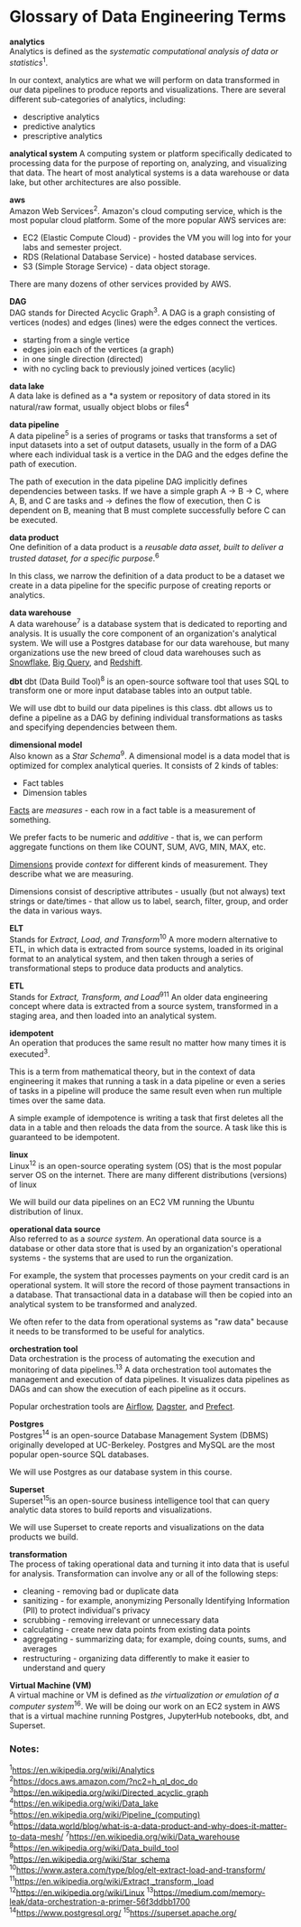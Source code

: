 # Glossary of Data Engineering Terms

**analytics**  
Analytics is defined as the *systematic computational analysis of data or statistics*<sup>1</sup>. 

In our context, analytics are what we will perform on data transformed in our data pipelines to produce 
reports and visualizations. There are several different sub-categories of analytics, including:
* descriptive analytics
* predictive analytics
* prescriptive analytics

**analytical system**
A computing system or platform specifically dedicated to processing data for the purpose of
reporting on, analyzing, and visualizing that data. The heart of most analytical systems is a 
data warehouse or data lake, but other architectures are also possible.

**aws**  
Amazon Web Services<sup>2</sup>. Amazon's cloud computing service, which is the most popular cloud platform. 
Some of the more popular AWS services are:
* EC2 (Elastic Compute Cloud) - provides the VM you will log into for your labs and semester project.
* RDS (Relational Database Service) - hosted database services.
* S3 (Simple Storage Service) - data object storage.

There are many dozens of other services provided by AWS.

**DAG**  
DAG stands for Directed Acyclic Graph<sup>3</sup>. A DAG is a graph consisting of vertices (nodes) and edges
(lines) were the edges connect the vertices.
- starting from a single vertice
- edges join each of the vertices (a graph)
- in one single direction (directed)
- with no cycling back to previously joined vertices (acylic)

**data lake**  
A data lake is defined as a *a system or repository of data stored in its natural/raw format, usually 
object blobs or files<sup>4</sup>

**data pipeline**  
A data pipeline<sup>5</sup> is a series of programs or tasks that transforms a set of input datasets into a set
of output datasets, usually in the form of a DAG where each individual task is a vertice in the DAG
and the edges define the path of execution. 

The path of execution in the data pipeline DAG implicitly defines dependencies between
tasks. If we have a simple graph A -> B -> C, where A, B, and C are tasks and -> defines the flow 
of execution, then C is dependent on B, meaning that B must complete successfully before C can be
executed.

**data product**  
One definition of a data product is a *reusable data asset, built to deliver a trusted dataset, for 
a specific purpose*.<sup>6</sup>

In this class, we narrow the definition of a data product to be a dataset we create in a data
pipeline for the specific purpose of creating reports or analytics.

**data warehouse**  
A data warehouse<sup>7</sup> is a database system that is dedicated to reporting and analysis. It is 
usually the core component of an organization's analytical system. We will use a Postgres database
for our data warehouse, but many organizations use the new breed of cloud data warehouses such as
[Snowflake](https://www.snowflake.com/en/), [Big Query](https://cloud.google.com/bigquery?utm_source=google&utm_medium=cpc&utm_campaign=na-US-all-en-dr-bkws-all-all-trial-e-dr-1605212&utm_content=text-ad-none-any-DEV_c-CRE_665665924750-ADGP_Hybrid%20%7C%20BKWS%20-%20MIX%20%7C%20Txt_BigQuery-KWID_43700077225652815-kwd-47616965283&utm_term=KW_bigquery-ST_bigquery&gclid=CjwKCAjwivemBhBhEiwAJxNWNw0CWdBW6ZItQsQwjJUDUNuDlc0Y1J4iRilJR7yrSbPkSsnLC5vczhoChOsQAvD_BwE&gclsrc=aw.ds), 
and [Redshift](https://aws.amazon.com/redshift/).

**dbt**
dbt (Data Build Tool)<sup>8</sup> is an open-source software tool that uses SQL to transform one or more
input database tables into an output table.

We will use dbt to build our data pipelines is this class. dbt allows us to define a pipeline as a
DAG by defining individual transformations as tasks and specifying dependencies between them. 

**dimensional model**  
Also known as a *Star Schema*<sup>9</sup>. A dimensional model is a data model that is optimized for complex
analytical queries. It consists of 2 kinds of tables:
* Fact tables
* Dimension tables

<u>Facts</u> are _measures_ - each row in a fact table is a measurement of something.

We prefer facts to be numeric and _additive_ - that is, we can perform aggregate functions on them
like COUNT, SUM, AVG, MIN, MAX, etc.

<u>Dimensions</u> provide _context_ for different kinds of measurement. They describe what we are 
measuring.

Dimensions consist of descriptive attributes - usually (but not always) text strings or date/times - 
that allow us to label, search, filter, group, and order the data in various ways. 

**ELT**  
Stands for *Extract, Load, and Transform*<sup>10</sup>
A more modern alternative to ETL, in which data is extracted from source systems, loaded in its
original format to an analytical system, and then taken through a series of transformational steps
to produce data products and analytics.

**ETL**  
Stands for *Extract, Transform, and Load*<sup>911</sup>
An older data engineering concept where data is extracted from a source system, transformed in a 
staging area, and then loaded into an analytical system.

**idempotent**  
An operation that produces the same result no matter how many times it is executed<sup>3</sup>.

This is a term from mathematical theory, but in the context of data engineering it makes that 
running a task in a data pipeline or even a series of tasks in a pipeline will produce the same 
result even when run multiple times over the same data.

A simple example of idempotence is writing a task that first deletes all the data in a table
and then reloads the data from the source. A task like this is guaranteed to be idempotent.

**linux**  
Linux<sup>12</sup> is an open-source operating system (OS) that is the most popular server OS on the internet. 
There are many different distributions (versions) of linux

We will build our data pipelines on an EC2 VM running the Ubuntu distribution of linux. 

**operational data source**  
Also referred to as a *source system*. An operational data source is a database or other data store
that is used by an organization's operational systems - the systems that are used to run the
organization. 

For example, the system that processes payments on your credit card is an operational 
system. It will store the record of those payment transactions in a database. That transactional
data in a database will then be copied into an analytical system to be transformed and analyzed.

We often refer to the data from operational systems as "raw data" because it needs to be 
transformed to be useful for analytics.

**orchestration tool**  
Data orchestration is the process of automating the execution and monitoring of data pipelines.<sup>13</sup>
A data orchestration tool automates the management and execution of data pipelines. It visualizes 
data pipelines as DAGs and can show the execution of each pipeline as it occurs.

Popular orchestration tools are [Airflow](https://airflow.apache.org/), [Dagster](https://dagster.io/), and [Prefect](https://www.prefect.io/opensource?&utm_medium=search&utm_campaign=Prefect_Brand&utm_keyword=Prefect&gclid=CjwKCAjwivemBhBhEiwAJxNWNzITUZVr3EK6wC4MALraRVumZQkxeFCEcPLC8A0P8SxyrHa_f9JAzBoC8pgQAvD_BwE).

**Postgres**  
Postgres<sup>14</sup> is an open-source Database Management System (DBMS) originally developed at UC-Berkeley.
Postgres and MySQL are the most popular open-source SQL databases.

We will use Postgres as our database system in this course.

**Superset**  
Superset<sup>15</sup>is an open-source business intelligence tool that can query analytic data stores to build
reports and visualizations.

We will use Superset to create reports and visualizations on the data products we build.

**transformation**  
The process of taking operational data and turning it into data that is useful for analysis.
Transformation can involve any or all of the following steps:
* cleaning - removing bad or duplicate data
* sanitizing - for example, anonymizing Personally Identifying Information (PII) to protect individual's privacy
* scrubbing - removing irrelevant or unnecessary data
* calculating - create new data points from existing data points
* aggregating - summarizing data; for example, doing counts, sums, and averages
* restructuring - organizing data differently to make it easier to understand and query

**Virtual Machine (VM)**  
A virtual machine or VM is defined as *the virtualization or emulation of a computer system*<sup>16</sup>.
We will be doing our work on an EC2 system in AWS that is a virtual machine running Postgres,
JupyterHub notebooks, dbt, and Superset.

### Notes:
<sup>1</sup>https://en.wikipedia.org/wiki/Analytics  
<sup>2</sup>https://docs.aws.amazon.com/?nc2=h_ql_doc_do  
<sup>3</sup>https://en.wikipedia.org/wiki/Directed_acyclic_graph  
<sup>4</sup>https://en.wikipedia.org/wiki/Data_lake
<sup>5</sup>https://en.wikipedia.org/wiki/Pipeline_(computing)
<sup>6</sup>https://data.world/blog/what-is-a-data-product-and-why-does-it-matter-to-data-mesh/ 
<sup>7</sup>https://en.wikipedia.org/wiki/Data_warehouse
<sup>8</sup>https://en.wikipedia.org/wiki/Data_build_tool
<sup>9</sup>https://en.wikipedia.org/wiki/Star_schema
<sup>10</sup>https://www.astera.com/type/blog/elt-extract-load-and-transform/
<sup>11</sup>https://en.wikipedia.org/wiki/Extract,_transform,_load
<sup>12</sup>https://en.wikipedia.org/wiki/Linux
<sup>13</sup>https://medium.com/memory-leak/data-orchestration-a-primer-56f3ddbb1700
<sup>14</sup>https://www.postgresql.org/
<sup>15</sup>https://superset.apache.org/